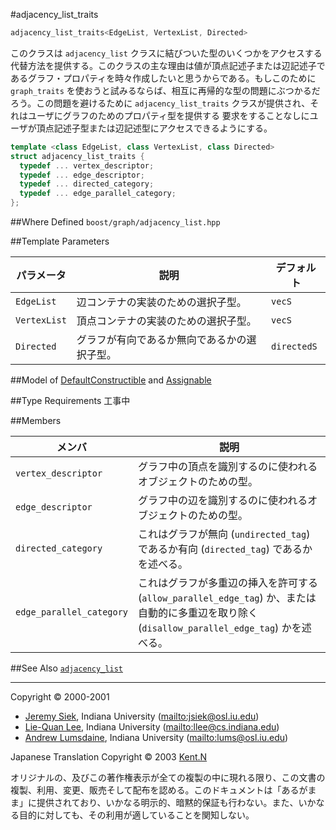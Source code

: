 #adjacency_list_traits
```cpp
adjacency_list_traits<EdgeList, VertexList, Directed>
```

このクラスは `adjacency_list` クラスに結びついた型のいくつかをアクセスする代替方法を提供する。このクラスの主な理由は値が頂点記述子または辺記述子であるグラフ・プロパティを時々作成したいと思うからである。もしこのために `graph_traits` を使おうと試みるならば、相互に再帰的な型の問題にぶつかるだろう。この問題を避けるために `adjacency_list_traits` クラスが提供され、それはユーザにグラフのためのプロパティ型を提供する 要求をすることなしにユーザが頂点記述子型または辺記述型にアクセスできるようにする。

```cpp
template <class EdgeList, class VertexList, class Directed>
struct adjacency_list_traits {
  typedef ... vertex_descriptor;
  typedef ... edge_descriptor;
  typedef ... directed_category;
  typedef ... edge_parallel_category;
};
```


##Where Defined
`boost/graph/adjacency_list.hpp`


##Template Parameters

| パラメータ   | 説明 | デフォルト |
|--------------|------|------------|
| `EdgeList`   | 辺コンテナの実装のための選択子型。   | `vecS` |
| `VertexList` | 頂点コンテナの実装のための選択子型。 | `vecS` |
| `Directed`   | グラフが有向であるか無向であるかの選択子型。 | `directedS` |


##Model of
[DefaultConstructible](http://www.sgi.com/tech/stl/DefaultConstructible.html) and [Assignable](http://www.sgi.com/tech/stl/Assignable.html)


##Type Requirements
工事中


##Members

| メンバ | 説明 |
|--------|------|
| `vertex_descriptor` | グラフ中の頂点を識別するのに使われるオブジェクトのための型。 |
| `edge_descriptor`   | グラフ中の辺を識別するのに使われるオブジェクトのための型。
| `directed_category` | これはグラフが無向 (`undirected_tag`) であるか有向 (`directed_tag`) であるかを述べる。 |
| `edge_parallel_category` | これはグラフが多重辺の挿入を許可する (`allow_parallel_edge_tag`) か、または自動的に多重辺を取り除く (`disallow_parallel_edge_tag`) かを述べる。 |


##See Also
[`adjacency_list`](adjacency_list.md)


***
Copyright © 2000-2001

- [Jeremy Siek](http://www.boost.org/doc/libs/1_31_0/people/jeremy_siek.htm), Indiana University (<mailto:jsiek@osl.iu.edu>)
- [Lie-Quan Lee](http://www.boost.org/doc/libs/1_31_0/people/liequan_lee.htm), Indiana University (<mailto:llee@cs.indiana.edu>)
- [Andrew Lumsdaine](http://www.osl.iu.edu/~lums), Indiana University (<mailto:lums@osl.iu.edu>)

Japanese Translation Copyright © 2003 [Kent.N](mailto:kn@mm.neweb.ne.jp)

オリジナルの、及びこの著作権表示が全ての複製の中に現れる限り、この文書の複製、利用、変更、販売そして配布を認める。このドキュメントは「あるがまま」に提供されており、いかなる明示的、暗黙的保証も行わない。また、いかなる目的に対しても、その利用が適していることを関知しない。

